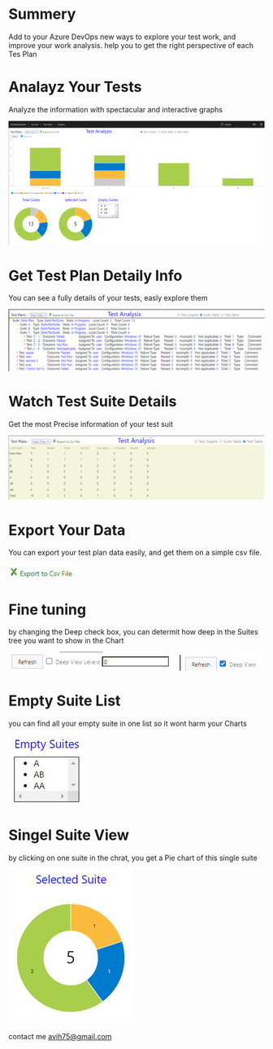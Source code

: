 # Summery

Add to your Azure DevOps new ways to explore your test work, and improve your work analysis.
help you to get the right perspective of each Tes Plan

# Analayz Your Tests

Analyze the information with spectacular and interactive graphs

![Layout Customization](images/D.png)

# Get Test Plan Detaily Info

You can see a fully details of your tests, easly explore them

![Layout Customization](images/B.png)

# Watch Test Suite Details

Get the most Precise information of your test suit

![Layout Customization](images/C.png)

# Export Your Data

You can export your test plan data easily, and get them on a simple csv file.

![Layout Customization](images/E.png)

# Fine tuning 

by changing the Deep check box, you can determit how deep in the Suites tree you want to show in the Chart

![Layout Customization](images/H.png)
![Layout Customization](images/I.png)

# Empty Suite List

you can find all your empty suite in one list so it wont harm your Charts

![Layout Customization](images/F.png)

# Singel Suite View

by clicking on one suite in the chrat, you get a Pie chart of this single suite

![Layout Customization](images/G.png)

contact me avih75@gmail.com